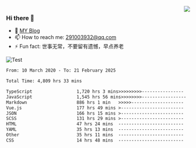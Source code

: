 <img align='right' src='https://github-readme-stats.vercel.app/api?username=niaogege&show_icons=true&theme=radical'/>

### Hi there 👋

- 🌱 [MY Blog](https://bythewayer.com/)
- 📫 How to reach me: 291003932@qq.com
- ⚡ Fun fact:  世事无常，不要留有遗憾，早点养老

![Test](https://github-readme-stats.vercel.app/api/top-langs/?username=niaogege&layout=compact)

<!--START_SECTION:waka-->

```txt
From: 10 March 2020 - To: 21 February 2025

Total Time: 4,809 hrs 33 mins

TypeScript                 1,720 hrs 3 mins>>>>>>>>>----------------   35.76 %
JavaScript                 1,545 hrs 56 mins>>>>>>>>-----------------   32.14 %
Markdown                   886 hrs 1 min   >>>>>--------------------   18.42 %
Vue.js                     177 hrs 49 mins >------------------------   03.70 %
JSON                       166 hrs 15 mins >------------------------   03.46 %
SCSS                       131 hrs 29 mins >------------------------   02.73 %
HTML                       47 hrs 24 mins  -------------------------   00.99 %
YAML                       35 hrs 13 mins  -------------------------   00.73 %
Other                      35 hrs 11 mins  -------------------------   00.73 %
CSS                        14 hrs 48 mins  -------------------------   00.31 %
```

<!--END_SECTION:waka-->
